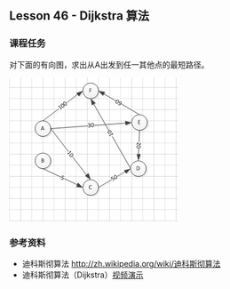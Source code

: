 
## Lesson 46 - Dijkstra 算法

### 课程任务
对下面的有向图，求出从A出发到任一其他点的最短路径。

![vector-graph](../images/vector-graph.jpg)


### 参考资料
* 迪科斯彻算法 <http://zh.wikipedia.org/wiki/迪科斯彻算法>
* 迪科斯彻算法（Dijkstra）[视频演示](http://v.youku.com/v_show/id_XMjQyOTY1NDQw.html)